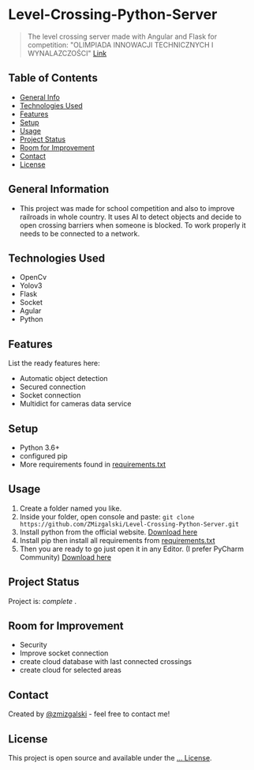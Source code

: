 # Level-Crossing-Python-Server
> The level crossing server made with Angular and Flask for competition: "OLIMPIADA INNOWACJI TECHNICZNYCH I WYNALAZCZOŚCI" [Link](https://www.pzswir.pl/olimpiada)

## Table of Contents
* [General Info](#general-information)
* [Technologies Used](#technologies-used)
* [Features](#features)
* [Setup](#setup)
* [Usage](#usage)
* [Project Status](#project-status)
* [Room for Improvement](#room-for-improvement)
* [Contact](#contact)
* [License](#license)

## General Information
- This project was made for school competition and also to improve railroads in whole country. It uses AI to detect objects and decide to open crossing barriers when someone is blocked. To work properly it needs to be connected to a network.

## Technologies Used
- OpenCv
- Yolov3
- Flask
- Socket
- Agular
- Python

## Features
List the ready features here:
- Automatic object detection
- Secured connection
- Socket connection
- Multidict for cameras data service

## Setup
- Python 3.6+
- configured pip
- More requirements found in [requirements.txt](https://github.com/ZMizgalski/Level-Crossing-Python-Server/blob/master/requirements.txt)

## Usage
1. Create a folder named you like.
2. Inside your folder, open console and paste: `git clone https://github.com/ZMizgalski/Level-Crossing-Python-Server.git`
3. Install python from the official website. [Download here](https://www.python.org/downloads/)
4. Install pip then install all requirements from [requirements.txt](https://github.com/ZMizgalski/Level-Crossing-Python-Server/blob/master/requirements.txt)
5. Then you are ready to go just open it in any Editor. (I prefer PyCharm Community) [Download here](https://www.jetbrains.com/pycharm/)

## Project Status
Project is:  _complete_ .

## Room for Improvement
- Security
- Improve socket connection
- create cloud database with last connected crossings
- create cloud for selected areas

## Contact
Created by [@zmizgalski](https://zmizgalski.github.io/) - feel free to contact me!

## License
This project is open source and available under the [... License](https://github.com/ZMizgalski/Level-Crossing-Python-Server/blob/master/LICENSE).
